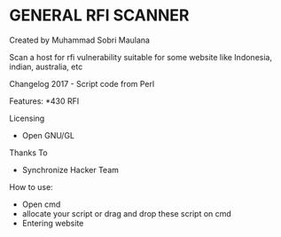 
GENERAL RFI SCANNER
============================
Created by Muhammad Sobri Maulana

Scan a host for rfi vulnerability
suitable for some website like Indonesia, indian, australia, etc

Changelog
2017 - Script code from Perl

Features:
*430 RFI

Licensing
* Open GNU/GL

Thanks To
* Synchronize Hacker Team

How to use:
* Open cmd
* allocate your script or drag and drop these script on cmd
* Entering website


 
